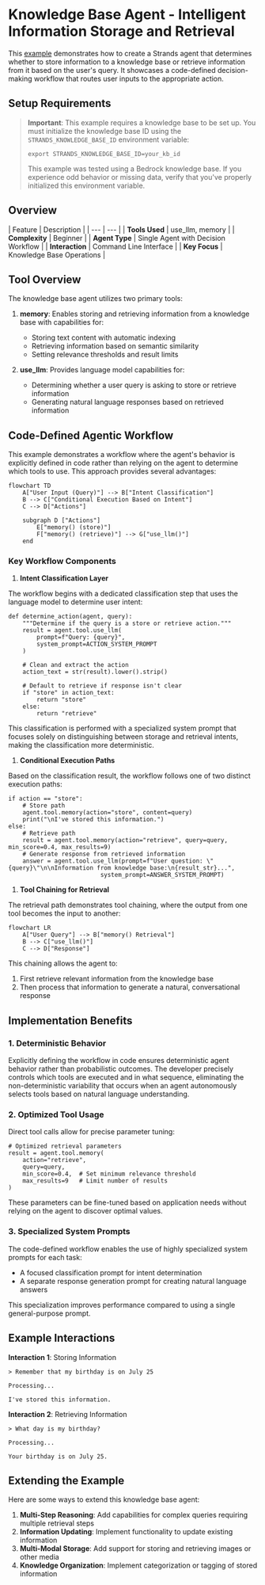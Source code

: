 # Knowledge Base Agent - Intelligent Information Storage and Retrieval

This [example](https://github.com/strands-agents/docs/blob/main/docs/examples/python/knowledge_base_agent.py) demonstrates how to create a Strands agent that determines whether to store information to a knowledge base or retrieve information from it based on the user's query. It showcases a code-defined decision-making workflow that routes user inputs to the appropriate action.

## Setup Requirements

> **Important**: This example requires a knowledge base to be set up. You must initialize the knowledge base ID using the `STRANDS_KNOWLEDGE_BASE_ID` environment variable:
>
> ```
> export STRANDS_KNOWLEDGE_BASE_ID=your_kb_id
>
> ```
>
> This example was tested using a Bedrock knowledge base. If you experience odd behavior or missing data, verify that you've properly initialized this environment variable.

## Overview

| Feature | Description | | --- | --- | | **Tools Used** | use_llm, memory | | **Complexity** | Beginner | | **Agent Type** | Single Agent with Decision Workflow | | **Interaction** | Command Line Interface | | **Key Focus** | Knowledge Base Operations |

## Tool Overview

The knowledge base agent utilizes two primary tools:

1. **memory**: Enables storing and retrieving information from a knowledge base with capabilities for:

   - Storing text content with automatic indexing
   - Retrieving information based on semantic similarity
   - Setting relevance thresholds and result limits

1. **use_llm**: Provides language model capabilities for:

   - Determining whether a user query is asking to store or retrieve information
   - Generating natural language responses based on retrieved information

## Code-Defined Agentic Workflow

This example demonstrates a workflow where the agent's behavior is explicitly defined in code rather than relying on the agent to determine which tools to use. This approach provides several advantages:

```
flowchart TD
    A["User Input (Query)"] --> B["Intent Classification"]
    B --> C["Conditional Execution Based on Intent"]
    C --> D["Actions"]

    subgraph D ["Actions"]
        E["memory() (store)"] 
        F["memory() (retrieve)"] --> G["use_llm()"]
    end
```

### Key Workflow Components

1. **Intent Classification Layer**

The workflow begins with a dedicated classification step that uses the language model to determine user intent:

```
def determine_action(agent, query):
    """Determine if the query is a store or retrieve action."""
    result = agent.tool.use_llm(
        prompt=f"Query: {query}",
        system_prompt=ACTION_SYSTEM_PROMPT
    )

    # Clean and extract the action
    action_text = str(result).lower().strip()

    # Default to retrieve if response isn't clear
    if "store" in action_text:
        return "store"
    else:
        return "retrieve"

```

This classification is performed with a specialized system prompt that focuses solely on distinguishing between storage and retrieval intents, making the classification more deterministic.

1. **Conditional Execution Paths**

Based on the classification result, the workflow follows one of two distinct execution paths:

```
if action == "store":
    # Store path
    agent.tool.memory(action="store", content=query)
    print("\nI've stored this information.")
else:
    # Retrieve path
    result = agent.tool.memory(action="retrieve", query=query, min_score=0.4, max_results=9)
    # Generate response from retrieved information
    answer = agent.tool.use_llm(prompt=f"User question: \"{query}\"\n\nInformation from knowledge base:\n{result_str}...",
                          system_prompt=ANSWER_SYSTEM_PROMPT)

```

1. **Tool Chaining for Retrieval**

The retrieval path demonstrates tool chaining, where the output from one tool becomes the input to another:

```
flowchart LR
    A["User Query"] --> B["memory() Retrieval"]
    B --> C["use_llm()"]
    C --> D["Response"]
```

This chaining allows the agent to:

1. First retrieve relevant information from the knowledge base
1. Then process that information to generate a natural, conversational response

## Implementation Benefits

### 1. Deterministic Behavior

Explicitly defining the workflow in code ensures deterministic agent behavior rather than probabilistic outcomes. The developer precisely controls which tools are executed and in what sequence, eliminating the non-deterministic variability that occurs when an agent autonomously selects tools based on natural language understanding.

### 2. Optimized Tool Usage

Direct tool calls allow for precise parameter tuning:

```
# Optimized retrieval parameters
result = agent.tool.memory(
    action="retrieve", 
    query=query,
    min_score=0.4,  # Set minimum relevance threshold
    max_results=9   # Limit number of results
)

```

These parameters can be fine-tuned based on application needs without relying on the agent to discover optimal values.

### 3. Specialized System Prompts

The code-defined workflow enables the use of highly specialized system prompts for each task:

- A focused classification prompt for intent determination
- A separate response generation prompt for creating natural language answers

This specialization improves performance compared to using a single general-purpose prompt.

## Example Interactions

**Interaction 1**: Storing Information

```
> Remember that my birthday is on July 25

Processing...

I've stored this information.

```

**Interaction 2**: Retrieving Information

```
> What day is my birthday?

Processing...

Your birthday is on July 25.

```

## Extending the Example

Here are some ways to extend this knowledge base agent:

1. **Multi-Step Reasoning**: Add capabilities for complex queries requiring multiple retrieval steps
1. **Information Updating**: Implement functionality to update existing information
1. **Multi-Modal Storage**: Add support for storing and retrieving images or other media
1. **Knowledge Organization**: Implement categorization or tagging of stored information
